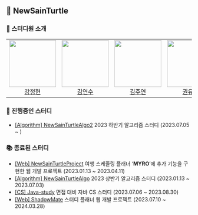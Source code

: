 ## 🐢 NewSainTurtle

### 💁 스터디원 소개

<table>
<tr>
<td align="center"><a href="https://github.com/taboowiths"><img src="https://avatars.githubusercontent.com/u/85155789?v=4" width="127px;"/></br> <div>강정현</div></a></td>
<td align="center"><a href="https://github.com/yeonsu-k"><img src="https://avatars.githubusercontent.com/u/83412032?v=4" width="127px;"/></br> <div>김연수</div></a></td>
<td align="center"><a href="https://github.com/juuyeon"><img src="https://avatars.githubusercontent.com/u/70640278?v=4" width="127px;"/></br> <div>김주연</div></a></td>
<td align="center"><a href="https://github.com/Kuuuna98"><img src="https://avatars.githubusercontent.com/u/26339069?v=4" width="127px;"/></br> <div>권유나</div></a></td>
<td align="center"><a href="https://github.com/tgb02087"><img src="https://avatars.githubusercontent.com/u/63511273?v=4" width="127px;"/></br> <div>김강호</div></a></td>
<td align="center"><a href="https://github.com/platycodonv"><img src="https://avatars.githubusercontent.com/u/93230885?v=4" width="127px;"/></br> <div>김성수</div></a></td>
</tr>
</table>

### 📖 진행중인 스터디
- [[Algorithm] NewSainTurtleAlgo2](https://github.com/NewSainTurtle/NewSainTurtleAlgo2) 2023 하반기 알고리즘 스터디 (2023.07.05 ~ )

### 📚 종료된 스터디
- [[Web] NewSainTurtleProject](https://github.com/NewSainTurtle/NewSainTurtleProject) 여행 스케줄링 플래너 ‘**MYRO**’에 추가 기능을 구현한 웹 개발 프로젝트 (2023.01.13 ~ 2023.04.11)
- [[Algorithm] NewSainTurtleAlgo](https://github.com/NewSainTurtle/NewSainTurtleAlgo) 2023 상반기 알고리즘 스터디 (2023.01.13 ~ 2023.07.03)
- [[CS] Java-study](https://github.com/NewSainTurtle/CS-study) 면접 대비 자바 CS 스터디 (2023.07.06 ~ 2023.08.30)
- [[Web] ShadowMate](https://github.com/NewSainTurtle/ShadowMate) 스터디 플래너 웹 개발 프로젝트 (2023.07.10 ~ 2024.03.28)
